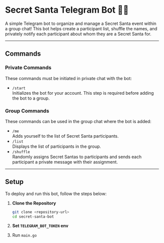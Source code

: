 # Secret Santa Telegram Bot 🎅🎁

A simple Telegram bot to organize and manage a Secret Santa event within a group chat! This bot helps create a participant list, shuffle the names, and privately notify each participant about whom they are a Secret Santa for.

---


## Commands

### Private Commands
These commands must be initiated in private chat with the bot:
- `/start`  
  Initializes the bot for your account. This step is required before adding the bot to a group.

### Group Commands
These commands can be used in the group chat where the bot is added:
- `/me`  
  Adds yourself to the list of Secret Santa participants.
- `/list`  
  Displays the list of participants in the group.
- `/shuffle`  
  Randomly assigns Secret Santas to participants and sends each participant a private message with their assignment.

---

## Setup

To deploy and run this bot, follow the steps below:

1. **Clone the Repository**
   ```bash
   git clone <repository-url>
   cd secret-santa-bot

2. **Set `TELEGRAM_BOT_TOKEN` env**

3. Run `main.go`
